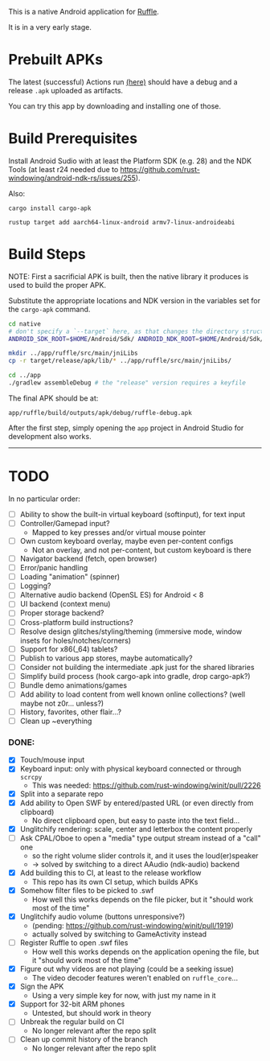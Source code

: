 This is a native Android application for [Ruffle](https://ruffle.rs).

It is in a very early stage.

# Prebuilt APKs

The latest (successful) Actions run [(here)](https://github.com/torokati44/ruffle-android/actions?query=actor%3Atorokati44+branch%3Amain+is%3Asuccess) should have a debug and a release `.apk` uploaded as artifacts.

You can try this app by downloading and installing one of those.

# Build Prerequisites

Install Android Sudio with at least the Platform SDK (e.g. 28) and the NDK Tools (at least r24 needed due to https://github.com/rust-windowing/android-ndk-rs/issues/255).

Also:

`cargo install cargo-apk`

`rustup target add aarch64-linux-android armv7-linux-androideabi`

# Build Steps

NOTE: First a sacrificial APK is built, then the native library it produces is used to build the proper APK.

Substitute the appropriate locations and NDK version in the variables set for the `cargo-apk` command.

```bash
cd native
# don't specify a `--target` here, as that changes the directory structure
ANDROID_SDK_ROOT=$HOME/Android/Sdk/ ANDROID_NDK_ROOT=$HOME/Android/Sdk/ndk/24.0.8215888/ cargo apk build --release

mkdir ../app/ruffle/src/main/jniLibs
cp -r target/release/apk/lib/* ../app/ruffle/src/main/jniLibs/

cd ../app
./gradlew assembleDebug # the "release" version requires a keyfile
```

The final APK should be at:

`app/ruffle/build/outputs/apk/debug/ruffle-debug.apk`

After the first step, simply opening the `app` project in Android Studio for development also works.

---

# TODO

In no particular order:

- [ ] Ability to show the built-in virtual keyboard (softinput), for text input
- [ ] Controller/Gamepad input?
  - Mapped to key presses and/or virtual mouse pointer
- [ ] Own custom keyboard overlay, maybe even per-content configs
  - Not an overlay, and not per-content, but custom keyboard is there
- [ ] Navigator backend (fetch, open browser)
- [ ] Error/panic handling
- [ ] Loading "animation" (spinner)
- [ ] Logging?
- [ ] Alternative audio backend (OpenSL ES) for Android < 8
- [ ] UI backend (context menu)
- [ ] Proper storage backend?
- [ ] Cross-platform build instructions?
- [ ] Resolve design glitches/styling/theming (immersive mode, window insets for holes/notches/corners)
- [ ] Support for x86(_64) tablets?
- [ ] Publish to various app stores, maybe automatically?
- [ ] Consider not building the intermediate .apk just for the shared libraries
- [ ] Simplify build process (hook cargo-apk into gradle, drop cargo-apk?)
- [ ] Bundle demo animations/games
- [ ] Add ability to load content from well known online collections? (well maybe not z0r... unless?)
- [ ] History, favorites, other flair...?
- [ ] Clean up ~everything

### DONE:

- [X] Touch/mouse input
- [X] Keyboard input: only with physical keyboard connected or through `scrcpy`
  - This was needed: https://github.com/rust-windowing/winit/pull/2226
- [X] Split into a separate repo
- [X] Add ability to Open SWF by entered/pasted URL (or even directly from clipboard)
  - No direct clipboard open, but easy to paste into the text field...
- [X] Unglitchify rendering: scale, center and letterbox the content properly
- [ ] Ask CPAL/Oboe to open a "media" type output stream instead of a "call" one
  - so the right volume slider controls it, and it uses the loud(er)speaker
  - -> solved by switching to a direct AAudio (ndk-audio) backend
- [X] Add building this to CI, at least to the release workflow
  - This repo has its own CI setup, which builds APKs
- [X] Somehow filter files to be picked to .swf
  - How well this works depends on the file picker, but it "should work most of the time"
- [X] Unglitchify audio volume (buttons unresponsive?)
  - (pending: https://github.com/rust-windowing/winit/pull/1919)
  - actually solved by switching to GameActivity instead
- [ ] Register Ruffle to open .swf files
  - How well this works depends on the application opening the file, but it "should work most of the time"
- [X] Figure out why videos are not playing (could be a seeking issue)
  - The video decoder features weren't enabled on `ruffle_core`...
- [X] Sign the APK
  - Using a very simple key for now, with just my name in it
- [X] Support for 32-bit ARM phones
  - Untested, but should work in theory
- [ ] Unbreak the regular build on CI
  - No longer relevant after the repo split
- [ ] Clean up commit history of the branch
  - No longer relevant after the repo split